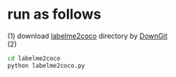 # run as follows
(1) download [labelme2coco](https://github.com/apanda-xu/Tools/tree/main/labelme2coco) directory by [DownGit](https://www.itsvse.com/downgit/#/home)<br>
(2) 
```bash
cd labelme2coco
python labelme2coco.py
```
